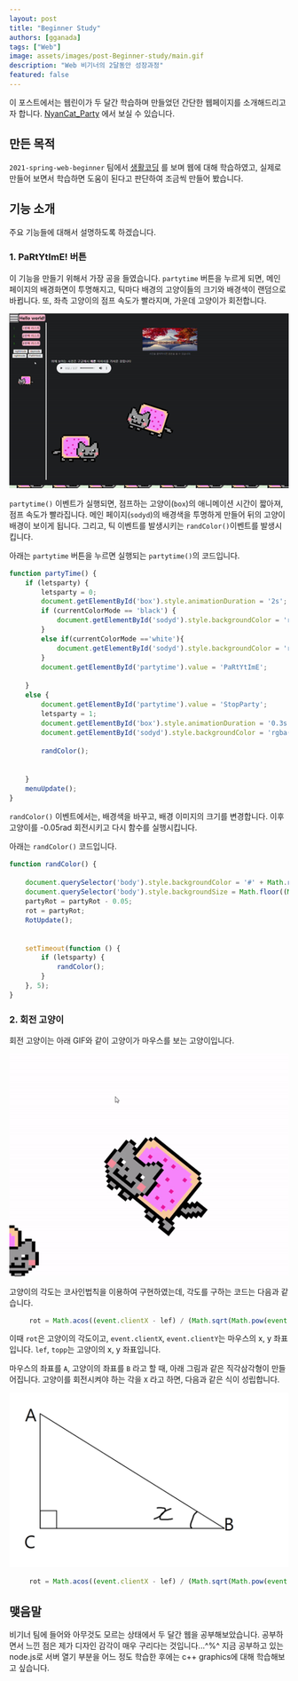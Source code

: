 ```yaml
---
layout: post
title: "Beginner Study"
authors: [gganada]
tags: ["Web"]
image: assets/images/post-Beginner-study/main.gif
description: "Web 비기너의 2달동안 성장과정"
featured: false
---
```


이 포스트에서는 웹린이가 두 달간 학습하며 만들었던 간단한 웹페이지를 소개해드리고자 합니다.
[NyanCat_Party](https://gganada.github.io/JH_WebStudy/)
에서 보실 수 있습니다.

## 만든 목적

`2021-spring-web-beginner` 팀에서 [생활코딩](https://www.opentutorials.org/course/3084)
를 보며 웹에 대해 학습하였고, 실제로 만들어 보면서 학습하면 도움이 된다고 판단하여 조금씩 만들어 봤습니다.

## 기능 소개

주요 기능들에 대해서 설명하도록 하겠습니다.

### 1. PaRtYtImE! 버튼

이 기능을 만들기 위해서 가장 공을 들였습니다. `partytime` 버튼을 누르게 되면,
메인 페이지의 배경화면이 투명해지고, 틱마다 배경의 고양이들의 크기와 배경색이 랜덤으로 바뀝니다.
또, 좌측 고양이의 점프 속도가 빨라지며, 가운데 고양이가 회전합니다.

![main.gif](../assets/images/post-Beginner-study/main.gif)

`partytime()` 이벤트가 실행되면, 점프하는 고양이(`box`)의 애니메이션 시간이 짧아져, 점프 속도가 빨라집니다.
메인 페이지(`sodyd`)의 배경색을 투명하게 만들어 뒤의 고양이 배경이 보이게 됩니다.
그리고, 틱 이벤트를 발생시키는 `randColor()`이벤트를 발생시킵니다.

아래는 `partytime` 버튼을 누르면 실행되는 `partytime()`의 코드입니다.

```javascript
function partyTime() {
    if (letsparty) {
        letsparty = 0;
        document.getElementById('box').style.animationDuration = '2s';
        if (currentColorMode == 'black') {
            document.getElementById('sodyd').style.backgroundColor = 'rgba(31,32,35,1)';
        }
        else if(currentColorMode =='white'){
            document.getElementById('sodyd').style.backgroundColor = 'rgba(255,255,255,1)';
        }
        document.getElementById('partytime').value = 'PaRtYtImE';

    }
    else {
        document.getElementById('partytime').value = 'StopParty';
        letsparty = 1;
        document.getElementById('box').style.animationDuration = '0.3s';
        document.getElementById('sodyd').style.backgroundColor = 'rgba(0,0,0,0)';
       
        randColor();
        

    }
    menuUpdate();
}
```

`randColor()` 이벤트에서는, 배경색을 바꾸고, 배경 이미지의 크기를 변경합니다.
이후 고양이를 -0.05rad 회전시키고 다시 함수를 실행시킵니다.

아래는 `randColor()` 코드입니다.

```javascript
function randColor() {
    
    document.querySelector('body').style.backgroundColor = '#' + Math.round(Math.random() * 0xFFFFFF).toString(16);
    document.querySelector('body').style.backgroundSize = Math.floor((Math.random() + 0.1) * 300) + 'px';
    partyRot = partyRot - 0.05;
    rot = partyRot;
    RotUpdate();


    setTimeout(function () {
        if (letsparty) {
            randColor();
        }
    }, 5);
}
```

### 2. 회전 고양이

회전 고양이는 아래 GIF와 같이 고양이가 마우스를 보는 고양이입니다.

![rotate.gif](../assets/images/post-Beginner-study/rotate.gif)

고양이의 각도는 코사인법칙을 이용하여 구현하였는데, 각도를 구하는 코드는 다음과 같습니다.

```javascript
     rot = Math.acos((event.clientX - lef) / (Math.sqrt(Math.pow(event.clientX - lef, 2) + Math.pow(event.clientY - topp, 2))));
```

이때 `rot`은 고양이의 각도이고, `event.clientX`, `event.clientY`는 마우스의 x, y 좌표입니다.
`lef`, `topp`는 고양이의 x, y 좌표입니다.

마우스의 좌표를 `A`, 고양이의 좌표를 `B` 라고 할 때, 아래 그림과 같은 직각삼각형이 만들어집니다.
고양이를 회전시켜야 하는 각을 `X` 라고 하면, 다음과 같은 식이 성립합니다.

![tri.png](../assets/images/post-Beginner-study/tri.png)

```javascript
     rot = Math.acos((event.clientX - lef) / (Math.sqrt(Math.pow(event.clientX - lef, 2) + Math.pow(event.clientY - topp, 2))));
```

## 맺음말

비기너 팀에 들어와 아무것도 모르는 상태에서 두 달간 웹을 공부해보았습니다.
공부하면서 느낀 점은 제가 디자인 감각이 매우 구리다는 것입니다...^%^
지금 공부하고 있는 node.js로 서버 열기 부분을 어느 정도 학습한 후에는 c++ graphics에 대해 학습해보고 싶습니다.
